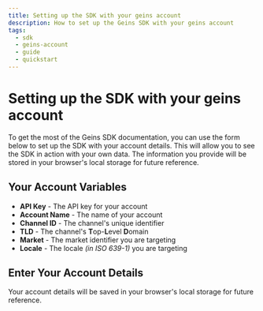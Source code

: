 ```yaml
---
title: Setting up the SDK with your geins account
description: How to set up the Geins SDK with your geins account
tags:
  - sdk
  - geins-account
  - guide
  - quickstart
---
```


# Setting up the SDK with your geins account

To get the most of the Geins SDK documentation, you can use the form below to set up the SDK with your account details. This will allow you to see the SDK in action with your own data. The information you provide will be stored in your browser's local storage for future reference.

## Your Account Variables

- **API Key** - The API key for your account
- **Account Name** - The name of your account
- **Channel ID** - The channel's unique identifier
- **TLD** - The channel's **T**op-**L**evel **D**omain
- **Market** - The market identifier you are targeting
- **Locale** - The locale _(in ISO 639-1)_ you are targeting

## Enter Your Account Details

Your account details will be saved in your browser's local storage for future reference.

<GeinsToggle :show-content="true">
    <template #trigger>
        <GeinsStatus />
    </template>
    <GeinsSettingsForm />
</GeinsToggle>
